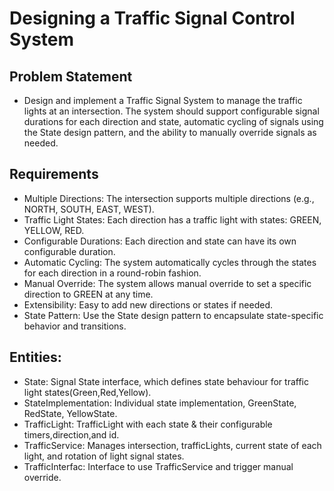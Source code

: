 # Designing a Traffic Signal Control System
## Problem Statement
- Design and implement a Traffic Signal System to manage the traffic lights at an intersection. The system should support configurable signal durations for each direction and state, automatic cycling of signals using the State design pattern, and the ability to manually override signals as needed.

## Requirements
- Multiple Directions: The intersection supports multiple directions (e.g., NORTH, SOUTH, EAST, WEST).
- Traffic Light States: Each direction has a traffic light with states: GREEN, YELLOW, RED.
- Configurable Durations: Each direction and state can have its own configurable duration.
- Automatic Cycling: The system automatically cycles through the states for each direction in a round-robin fashion.
- Manual Override: The system allows manual override to set a specific direction to GREEN at any time.
- Extensibility: Easy to add new directions or states if needed.
- State Pattern: Use the State design pattern to encapsulate state-specific behavior and transitions.

## Entities:
- State: Signal State interface, which defines state behaviour for traffic light states(Green,Red,Yellow).
- StateImplementation: Individual state implementation, GreenState, RedState, YellowState.
- TrafficLight: TrafficLight with each state & their configurable timers,direction,and id.
- TrafficService: Manages intersection, trafficLights, current state of each light, and rotation of light signal states.
- TrafficInterfac: Interface to use TrafficService and trigger manual override.